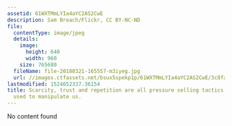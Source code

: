 ```yaml
---
assetid: 61WXTMmLYIa4aYC2AS2CwE
description: Sam Breach/Flickr, CC BY-NC-ND
file:
  contentType: image/jpeg
  details:
    image:
      height: 640
      width: 960
    size: 765680
  fileName: file-20180321-165557-m3iyeg.jpg
  url: //images.ctfassets.net/bsux5spekp1p/61WXTMmLYIa4aYC2AS2CwE/3c8fa4679d8251828cd1126e0cfbcc90/file-20180321-165557-m3iyeg.jpg
lastmodified: 1524652337.36154
title: Scarcity, trust and repetition are all pressure selling tactics that can be
  used to manipulate us.
---
```

No content found